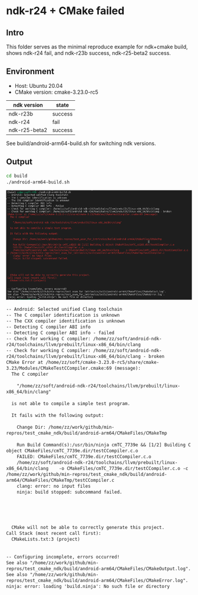 # ndk-r24 + CMake failed

## Intro
This folder serves as the minimal reproduce example for ndk+cmake build, shows ndk-r24 fail, and ndk-r23b success, ndk-r25-beta2 success.

## Environment
- Host: Ubuntu 20.04
- CMake version: cmake-3.23.0-rc5

| ndk version   | state   |
| ------------- | ------- |
| ndk-r23b      | success |
| ndk-r24       | fail    |
| ndk-r25-beta2 | success |

See build/android-arm64-build.sh for switching ndk versions.

## Output
```bash
cd build
./android-arm64-build.sh
```
![](Linux-x64-android-arm64-output.png)

```
-- Android: Selected unified Clang toolchain
-- The C compiler identification is unknown
-- The CXX compiler identification is unknown
-- Detecting C compiler ABI info
-- Detecting C compiler ABI info - failed
-- Check for working C compiler: /home/zz/soft/android-ndk-r24/toolchains/llvm/prebuilt/linux-x86_64/bin/clang
-- Check for working C compiler: /home/zz/soft/android-ndk-r24/toolchains/llvm/prebuilt/linux-x86_64/bin/clang - broken
CMake Error at /home/zz/soft/cmake-3.23.0-rc5/share/cmake-3.23/Modules/CMakeTestCCompiler.cmake:69 (message):
  The C compiler

    "/home/zz/soft/android-ndk-r24/toolchains/llvm/prebuilt/linux-x86_64/bin/clang"

  is not able to compile a simple test program.

  It fails with the following output:

    Change Dir: /home/zz/work/github/min-repros/test_cmake_ndk/build/android-arm64/CMakeFiles/CMakeTmp

    Run Build Command(s):/usr/bin/ninja cmTC_7739e && [1/2] Building C object CMakeFiles/cmTC_7739e.dir/testCCompiler.c.o
    FAILED: CMakeFiles/cmTC_7739e.dir/testCCompiler.c.o
    /home/zz/soft/android-ndk-r24/toolchains/llvm/prebuilt/linux-x86_64/bin/clang    -o CMakeFiles/cmTC_7739e.dir/testCCompiler.c.o -c /home/zz/work/github/min-repros/test_cmake_ndk/build/android-arm64/CMakeFiles/CMakeTmp/testCCompiler.c
    clang: error: no input files
    ninja: build stopped: subcommand failed.





  CMake will not be able to correctly generate this project.
Call Stack (most recent call first):
  CMakeLists.txt:3 (project)


-- Configuring incomplete, errors occurred!
See also "/home/zz/work/github/min-repros/test_cmake_ndk/build/android-arm64/CMakeFiles/CMakeOutput.log".
See also "/home/zz/work/github/min-repros/test_cmake_ndk/build/android-arm64/CMakeFiles/CMakeError.log".
ninja: error: loading 'build.ninja': No such file or directory

```
